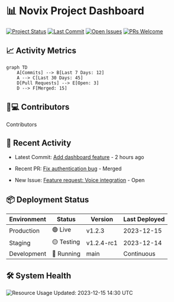 # 📊 Novix Project Dashboard

[![Project Status](https://img.shields.io/badge/Status-Active-success?style=flat-square)](https://github.com/AInovix/novix)
[![Last Commit](https://img.shields.io/github/last-commit/AInovix/novix?color=blue&style=flat-square)](https://github.com/AInovix/Novix/commit/3f4cb9fbdafeb7c99c14f3cb180bdb4c842ba9da)
[![Open Issues](https://img.shields.io/github/issues-raw/AInovix/novix?color=critical&style=flat-square)](https://github.com/AInovix/novix/issues)
[![PRs Welcome](https://img.shields.io/badge/PRs-Welcome-success?style=flat-square)](https://github.com/AInovix/novix/pulls)

## 📈 Activity Metrics
```mermaid
graph TD
    A[Commits] --> B[Last 7 Days: 12]
    A --> C[Last 30 Days: 45]
    D[Pull Requests] --> E[Open: 3]
    D --> F[Merged: 15]
```
## 🧑💻 Contributors
<!-- CONTRIBUTORS:START -->
Contributors

<!-- CONTRIBUTORS:END -->
## 📅 Recent Activity
<!-- ACTIVITY:START -->
* Latest Commit: [Add dashboard feature](https://github.com/AInovix/novix/commit) - 2 hours ago

* Recent PR: [Fix authentication bug](https://github.com/AInovix/novix/pull) - Merged

* New Issue: [Feature request: Voice integration](https://github.com/AInovix/novix/issues) - Open

<!-- ACTIVITY:END -->
## 📦 Deployment Status
| Environment | Status     | Version     | Last Deployed |
|-------------|------------|-------------|---------------|
| Production  | 🟢 Live    | v1.2.3      | 2023-12-15    |
| Staging     | 🟡 Testing | v1.2.4-rc1  | 2023-12-14    |
| Development | 🔄 Running | main        | Continuous    |

## 🛠️ System Health
![Resource Usage](https://quickchart.io/chart?c={type:'bar',data:{labels:['CPU','Memory','Storage'],datasets:[{label:'Usage%',data:[65,45,82]}]}})
Updated: <!-- TIMESTAMP:START -->2023-12-15 14:30 UTC<!-- TIMESTAMP:END -->
